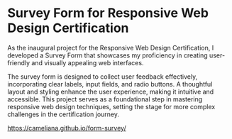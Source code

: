 # Survey Form for Responsive Web Design Certification

As the inaugural project for the Responsive Web Design Certification, I developed a Survey Form that showcases my proficiency in creating user-friendly and visually appealing web interfaces.

The survey form is designed to collect user feedback effectively, incorporating clear labels, input fields, and radio buttons. A thoughtful layout and styling enhance the user experience, making it intuitive and accessible. This project serves as a foundational step in mastering responsive web design techniques, setting the stage for more complex challenges in the certification journey.

https://cameliana.github.io/form-survey/

